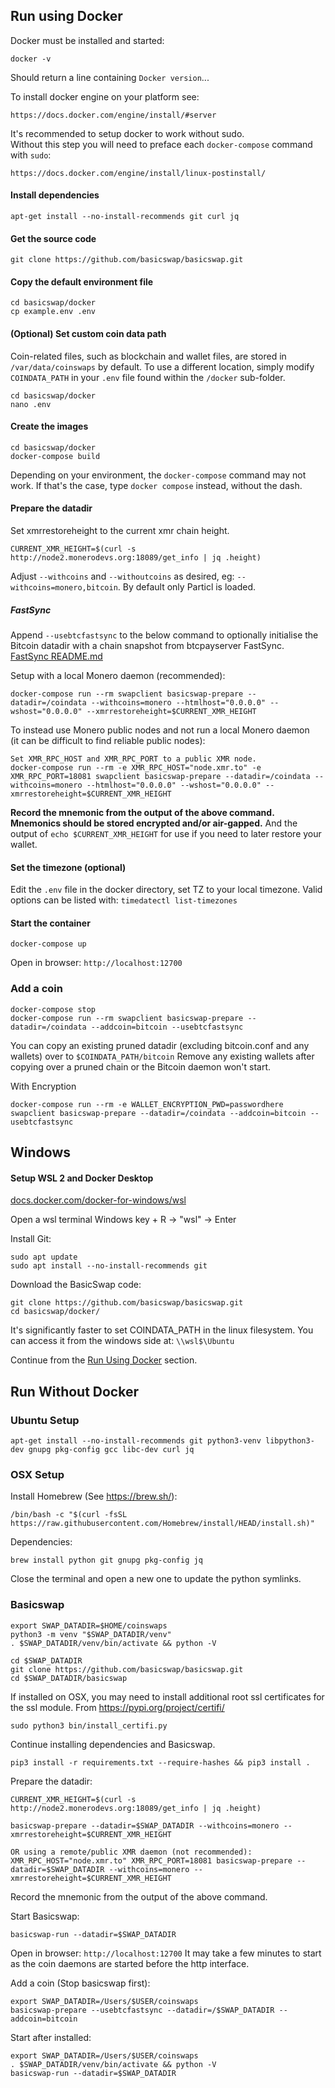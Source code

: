 

## Run using Docker

Docker must be installed and started:

    docker -v

Should return a line containing `Docker version`...


To install docker engine on your platform see:

    https://docs.docker.com/engine/install/#server


It's recommended to setup docker to work without sudo.<br>
Without this step you will need to preface each `docker-compose` command with `sudo`:

    https://docs.docker.com/engine/install/linux-postinstall/


#### Install dependencies

    apt-get install --no-install-recommends git curl jq


#### Get the source code

    git clone https://github.com/basicswap/basicswap.git



#### Copy the default environment file

    cd basicswap/docker
    cp example.env .env


#### (Optional) Set custom coin data path

Coin-related files, such as blockchain and wallet files, are stored in `/var/data/coinswaps` by default. To use a different location, simply modify `COINDATA_PATH` in your `.env` file found within the `/docker` sub-folder.

    cd basicswap/docker
    nano .env


#### Create the images

    cd basicswap/docker
    docker-compose build

Depending on your environment, the `docker-compose` command may not work. If that's the case, type `docker compose` instead, without the dash.


#### Prepare the datadir

Set xmrrestoreheight to the current xmr chain height.

    CURRENT_XMR_HEIGHT=$(curl -s http://node2.monerodevs.org:18089/get_info | jq .height)

Adjust `--withcoins` and `--withoutcoins` as desired, eg: `--withcoins=monero,bitcoin`.  By default only Particl is loaded.

##### FastSync

Append `--usebtcfastsync` to the below command to optionally initialise the Bitcoin datadir with a chain snapshot from btcpayserver FastSync.<br>
[FastSync README.md](https://github.com/btcpayserver/btcpayserver-docker/blob/master/contrib/FastSync/README.md)


Setup with a local Monero daemon (recommended):

    docker-compose run --rm swapclient basicswap-prepare --datadir=/coindata --withcoins=monero --htmlhost="0.0.0.0" --wshost="0.0.0.0" --xmrrestoreheight=$CURRENT_XMR_HEIGHT


To instead use Monero public nodes and not run a local Monero daemon<br>(it can be difficult to find reliable public nodes):

    Set XMR_RPC_HOST and XMR_RPC_PORT to a public XMR node.
    docker-compose run --rm -e XMR_RPC_HOST="node.xmr.to" -e XMR_RPC_PORT=18081 swapclient basicswap-prepare --datadir=/coindata --withcoins=monero --htmlhost="0.0.0.0" --wshost="0.0.0.0" --xmrrestoreheight=$CURRENT_XMR_HEIGHT


**Record the mnemonic from the output of the above command.**
**Mnemonics should be stored encrypted and/or air-gapped.**
And the output of `echo $CURRENT_XMR_HEIGHT` for use if you need to later restore your wallet.

#### Set the timezone (optional)

Edit the `.env` file in the docker directory, set TZ to your local timezone.
Valid options can be listed with: `timedatectl list-timezones`


#### Start the container

    docker-compose up

Open in browser: `http://localhost:12700`



### Add a coin

    docker-compose stop
    docker-compose run --rm swapclient basicswap-prepare --datadir=/coindata --addcoin=bitcoin --usebtcfastsync

You can copy an existing pruned datadir (excluding bitcoin.conf and any wallets) over to `$COINDATA_PATH/bitcoin`
Remove any existing wallets after copying over a pruned chain or the Bitcoin daemon won't start.


With Encryption

    docker-compose run --rm -e WALLET_ENCRYPTION_PWD=passwordhere swapclient basicswap-prepare --datadir=/coindata --addcoin=bitcoin --usebtcfastsync


## Windows

#### Setup WSL 2 and Docker Desktop
[docs.docker.com/docker-for-windows/wsl](https://docs.docker.com/docker-for-windows/wsl/)


Open a wsl terminal
Windows key + R -> "wsl" -> Enter


Install Git:

    sudo apt update
    sudo apt install --no-install-recommends git


Download the BasicSwap code:

    git clone https://github.com/basicswap/basicswap.git
    cd basicswap/docker/


It's significantly faster to set COINDATA_PATH in the linux filesystem.
You can access it from the windows side at: `\\wsl$\Ubuntu`

Continue from the [Run Using Docker](#run-using-docker) section.


## Run Without Docker


### Ubuntu Setup

    apt-get install --no-install-recommends git python3-venv libpython3-dev gnupg pkg-config gcc libc-dev curl jq


### OSX Setup

Install Homebrew (See https://brew.sh/):

    /bin/bash -c "$(curl -fsSL https://raw.githubusercontent.com/Homebrew/install/HEAD/install.sh)"

Dependencies:

    brew install python git gnupg pkg-config jq

Close the terminal and open a new one to update the python symlinks.


### Basicswap

    export SWAP_DATADIR=$HOME/coinswaps
    python3 -m venv "$SWAP_DATADIR/venv"
    . $SWAP_DATADIR/venv/bin/activate && python -V

    cd $SWAP_DATADIR
    git clone https://github.com/basicswap/basicswap.git
    cd $SWAP_DATADIR/basicswap


If installed on OSX, you may need to install additional root ssl certificates for the ssl module.
From https://pypi.org/project/certifi/

    sudo python3 bin/install_certifi.py


Continue installing dependencies and Basicswap.

    pip3 install -r requirements.txt --require-hashes && pip3 install .


Prepare the datadir:

    CURRENT_XMR_HEIGHT=$(curl -s http://node2.monerodevs.org:18089/get_info | jq .height)

    basicswap-prepare --datadir=$SWAP_DATADIR --withcoins=monero --xmrrestoreheight=$CURRENT_XMR_HEIGHT

    OR using a remote/public XMR daemon (not recommended):
    XMR_RPC_HOST="node.xmr.to" XMR_RPC_PORT=18081 basicswap-prepare --datadir=$SWAP_DATADIR --withcoins=monero --xmrrestoreheight=$CURRENT_XMR_HEIGHT


Record the mnemonic from the output of the above command.

Start Basicswap:

    basicswap-run --datadir=$SWAP_DATADIR


Open in browser: `http://localhost:12700`
It may take a few minutes to start as the coin daemons are started before the http interface.


Add a coin (Stop basicswap first):

    export SWAP_DATADIR=/Users/$USER/coinswaps
    basicswap-prepare --usebtcfastsync --datadir=/$SWAP_DATADIR --addcoin=bitcoin


Start after installed:

    export SWAP_DATADIR=/Users/$USER/coinswaps
    . $SWAP_DATADIR/venv/bin/activate && python -V
    basicswap-run --datadir=$SWAP_DATADIR
